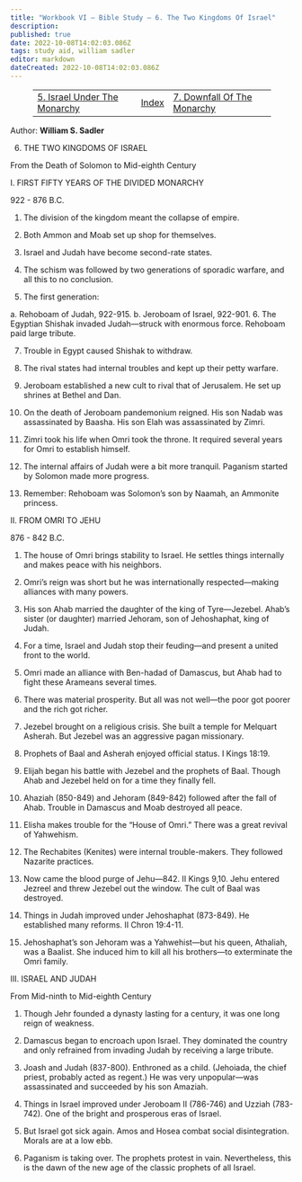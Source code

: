 ```yaml
---
title: "Workbook VI — Bible Study — 6. The Two Kingdoms Of Israel"
description: 
published: true
date: 2022-10-08T14:02:03.086Z
tags: study aid, william sadler
editor: markdown
dateCreated: 2022-10-08T14:02:03.086Z
---
```


<figure class="table chapter-navigator">
	<table>
		<tbody>
		<tr>
			<td><a href="/en/article/William_S_Sadler/Workbook_6_Bible_Study/History_2_5">5. Israel Under The Monarchy</a></td>
			<td><a href="/en/article/William_S_Sadler/Workbook_6_Bible_Study/Index">Index</a></td>
			<td><a href="/en/article/William_S_Sadler/Workbook_6_Bible_Study/History_2_7">7. Downfall Of The Monarchy</a></td>
		</tr>
		</tbody>
	</table>
</figure>

Author: **William S. Sadler**


6. THE TWO KINGDOMS OF ISRAEL

From the Death of Solomon to Mid-eighth Century

I. FIRST FIFTY YEARS OF THE DIVIDED MONARCHY

922 - 876 B.C.

1. The division of the kingdom meant the collapse of empire.

2. Both Ammon and Moab set up shop for themselves.

3. Israel and Judah have become second-rate states.

4. The schism was followed by two generations of sporadic warfare, and all this to no conclusion.

5. The first generation:

a. Rehoboam of Judah, 922-915.
b. Jeroboam of Israel, 922-901.
6. The Egyptian Shishak invaded Judah—struck with enormous force. Rehoboam paid large tribute.

7. Trouble in Egypt caused Shishak to withdraw.

8. The rival states had internal troubles and kept up their petty warfare.

9. Jeroboam established a new cult to rival that of Jerusalem. He set up shrines at Bethel and Dan.

10. On the death of Jeroboam pandemonium reigned. His son Nadab was assassinated by Baasha. His son Elah was assassinated by Zimri.

11. Zimri took his life when Omri took the throne. It required several years for Omri to establish himself.

12. The internal affairs of Judah were a bit more tranquil. Paganism started by Solomon made more progress.

13. Remember: Rehoboam was Solomon’s son by Naamah, an Ammonite princess.

II. FROM OMRI TO JEHU

876 - 842 B.C.

1. The house of Omri brings stability to Israel. He settles things internally and makes peace with his neighbors.

2. Omri’s reign was short but he was internationally respected—making alliances with many powers.

3. His son Ahab married the daughter of the king of Tyre—Jezebel. Ahab’s sister (or daughter) married Jehoram, son of Jehoshaphat, king of Judah.

4. For a time, Israel and Judah stop their feuding—and present a united front to the world.

5. Omri made an alliance with Ben-hadad of Damascus, but Ahab had to fight these Arameans several times.

6. There was material prosperity. But all was not well—the poor got poorer and the rich got richer.

7. Jezebel brought on a religious crisis. She built a temple for Melquart Asherah. But Jezebel was an aggressive pagan missionary.

8. Prophets of Baal and Asherah enjoyed official status. I Kings 18:19.

9. Elijah began his battle with Jezebel and the prophets of Baal. Though Ahab and Jezebel held on for a time they finally fell.

10. Ahaziah (850-849) and Jehoram (849-842) followed after the fall of Ahab. Trouble in Damascus and Moab destroyed all peace.

11. Elisha makes trouble for the “House of Omri.” There was a great revival of Yahwehism.

12. The Rechabites (Kenites) were internal trouble-makers. They followed Nazarite practices.

13. Now came the blood purge of Jehu—842. II Kings 9,10. Jehu entered Jezreel and threw Jezebel out the window. The cult of Baal was destroyed.

14. Things in Judah improved under Jehoshaphat (873-849). He established many reforms. II Chron 19:4-11.

15. Jehoshaphat’s son Jehoram was a Yahwehist—but his queen, Athaliah, was a Baalist. She induced him to kill all his brothers—to exterminate the Omri family.

III. ISRAEL AND JUDAH

From Mid-ninth to Mid-eighth Century

1. Though Jehr founded a dynasty lasting for a century, it was one long reign of weakness.

2. Damascus began to encroach upon Israel. They dominated the country and only refrained from invading Judah by receiving a large tribute.

3. Joash and Judah (837-800). Enthroned as a child. (Jehoiada, the chief priest, probably acted as regent.) He was very unpopular—was assassinated and succeeded by his son Amaziah.

4. Things in Israel improved under Jeroboam II (786-746) and Uzziah (783-742). One of the bright and prosperous eras of Israel.

5. But Israel got sick again. Amos and Hosea combat social disintegration. Morals are at a low ebb.

6. Paganism is taking over. The prophets protest in vain. Nevertheless, this is the dawn of the new age of the classic prophets of all Israel.


<br>

